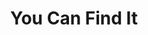 ---
layout: song
id: 28
title: You Can Find It
artist: Tryhardninja & Kraedt
genre: Future Bass
image: You Can Find It.jpg
buy-able: true
downloadable: false
yt-id: dNo5EqVfaiA
itunes: https://itunes.apple.com/us/album/you-can-find-it-single/id1204587589
beatport:
gplay: https://play.google.com/store/music/album/Kraedt_You_Can_Find_It?id=Bkecm5aazxryvic53jl46x6nk5i
amazon: https://goo.gl/e0r7D2
license: 5
---